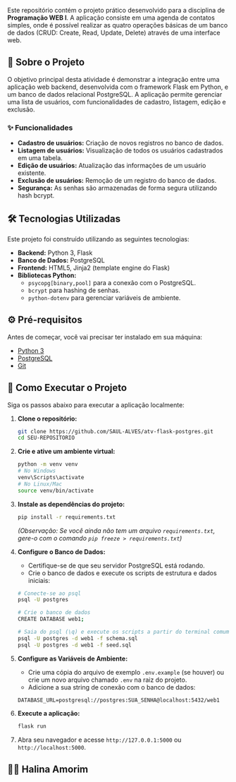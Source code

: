 
Este repositório contém o projeto prático desenvolvido para a disciplina de **Programação WEB I**. A aplicação consiste em uma agenda de contatos simples, onde é possível realizar as quatro operações básicas de um banco de dados (CRUD: Create, Read, Update, Delete) através de uma interface web.

## 🚀 Sobre o Projeto

O objetivo principal desta atividade é demonstrar a integração entre uma aplicação web backend, desenvolvida com o framework Flask em Python, e um banco de dados relacional PostgreSQL. A aplicação permite gerenciar uma lista de usuários, com funcionalidades de cadastro, listagem, edição e exclusão.

### ✨ Funcionalidades

* **Cadastro de usuários:** Criação de novos registros no banco de dados.
* **Listagem de usuários:** Visualização de todos os usuários cadastrados em uma tabela.
* **Edição de usuários:** Atualização das informações de um usuário existente.
* **Exclusão de usuários:** Remoção de um registro do banco de dados.
* **Segurança:** As senhas são armazenadas de forma segura utilizando hash bcrypt.

## 🛠️ Tecnologias Utilizadas

Este projeto foi construído utilizando as seguintes tecnologias:

* **Backend:** Python 3, Flask
* **Banco de Dados:** PostgreSQL
* **Frontend:** HTML5, Jinja2 (template engine do Flask)
* **Bibliotecas Python:**
    * `psycopg[binary,pool]` para a conexão com o PostgreSQL.
    * `bcrypt` para hashing de senhas.
    * `python-dotenv` para gerenciar variáveis de ambiente.

## ⚙️ Pré-requisitos

Antes de começar, você vai precisar ter instalado em sua máquina:
* [Python 3](https://www.python.org/)
* [PostgreSQL](https://www.postgresql.org/download/)
* [Git](https://git-scm.com/)

## 🏁 Como Executar o Projeto

Siga os passos abaixo para executar a aplicação localmente:

1.  **Clone o repositório:**
    ```bash
    git clone https://github.com/SAUL-ALVES/atv-flask-postgres.git
    cd SEU-REPOSITORIO
    ```

2.  **Crie e ative um ambiente virtual:**
    ```bash
    python -m venv venv
    # No Windows
    venv\Scripts\activate
    # No Linux/Mac
    source venv/bin/activate
    ```

3.  **Instale as dependências do projeto:**
    ```bash
    pip install -r requirements.txt
    ```
    *(Observação: Se você ainda não tem um arquivo `requirements.txt`, gere-o com o comando `pip freeze > requirements.txt`)*

4.  **Configure o Banco de Dados:**
    * Certifique-se de que seu servidor PostgreSQL está rodando.
    * Crie o banco de dados e execute os scripts de estrutura e dados iniciais:
    ```bash
    # Conecte-se ao psql
    psql -U postgres

    # Crie o banco de dados
    CREATE DATABASE web1;

    # Saia do psql (\q) e execute os scripts a partir do terminal comum
    psql -U postgres -d web1 -f schema.sql
    psql -U postgres -d web1 -f seed.sql
    ```

5.  **Configure as Variáveis de Ambiente:**
    * Crie uma cópia do arquivo de exemplo `.env.example` (se houver) ou crie um novo arquivo chamado `.env` na raiz do projeto.
    * Adicione a sua string de conexão com o banco de dados:
    ```
    DATABASE_URL=postgresql://postgres:SUA_SENHA@localhost:5432/web1
    ```

6.  **Execute a aplicação:**
    ```bash
    flask run
    ```

7.  Abra seu navegador e acesse `http://127.0.0.1:5000` ou `http://localhost:5000`.

## 👨‍💻 Halina Amorim

